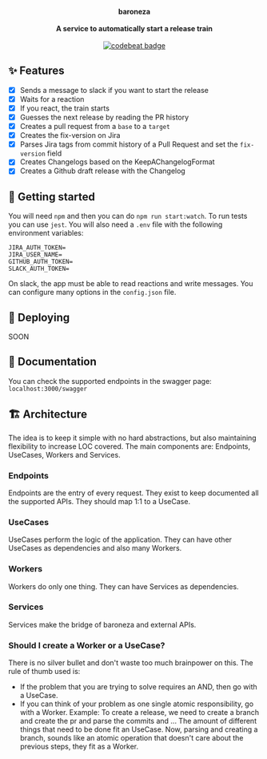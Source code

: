 <div align="center">

  **baroneza**
  <br />
  <br />
  **A service to automatically start a release train**
   <br />
   <br />
 <a href="https://codebeat.co/projects/github-com-leonardowf-baroneza-master"><img alt="codebeat badge" src="https://codebeat.co/badges/f383f4eb-f2a8-43d3-bb66-f0502eeec036" /></a>

</div>

## ✨ Features
- [x] Sends a message to slack if you want to start the release
- [x] Waits for a reaction
- [x] If you react, the train starts
- [x] Guesses the next release by reading the PR history
- [x] Creates a pull request from a `base` to a `target`
- [x] Creates the fix-version on Jira
- [x] Parses Jira tags from commit history of a Pull Request and set the `fix-version` field
- [x] Creates Changelogs based on the KeepAChangelogFormat
- [x] Creates a Github draft release with the Changelog

## 🔨 Getting started
You will need `npm` and then you can do `npm run start:watch`.
To run tests you can use `jest`.
You will also need a `.env` file with the following environment variables:
```
JIRA_AUTH_TOKEN=
JIRA_USER_NAME=
GITHUB_AUTH_TOKEN=
SLACK_AUTH_TOKEN=
```
On slack, the app must be able to read reactions and write messages.
You can configure many options in the `config.json` file.


## 🚀 Deploying
SOON

## 📖 Documentation
You can check the supported endpoints in the swagger page: `localhost:3000/swagger`

## 🏗 Architecture
The idea is to keep it simple with no hard abstractions, but also maintaining flexibility to increase LOC covered.
The main components are: Endpoints, UseCases, Workers and Services.

### Endpoints
Endpoints are the entry of every request. They exist to keep documented all the supported APIs. They should map 1:1 to a UseCase.

### UseCases
UseCases perform the logic of the application. They can have other UseCases as dependencies and also many Workers.

### Workers
Workers do only one thing. They can have Services as dependencies.

### Services
Services make the bridge of baroneza and external APIs.

### Should I create a Worker or a UseCase?
There is no silver bullet and don't waste too much brainpower on this. The rule of thumb used is:
- If the problem that you are trying to solve requires an AND, then go with a UseCase.
- If you can think of your problem as one single atomic responsibility, go with a Worker.
Example: To create a release, we need to create a branch and create the pr and parse the commits and ... The amount of different things that need to be done fit an UseCase. Now, parsing and creating a branch, sounds like an atomic operation that doesn't care about the previous steps, they fit as a Worker.

